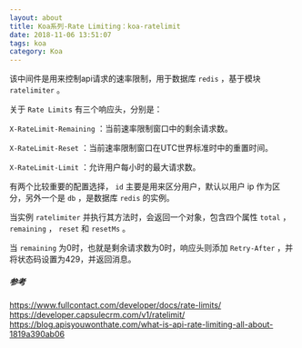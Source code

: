 ```yaml
---
layout: about
title: Koa系列-Rate Limiting：koa-ratelimit
date: 2018-11-06 13:51:07
tags: koa
category: Koa
---
```


该中间件是用来控制api请求的速率限制，用于数据库 `redis` ，基于模块 `ratelimiter` 。

关于 `Rate Limits` 有三个响应头，分别是：

`X-RateLimit-Remaining` ：当前速率限制窗口中的剩余请求数。

`X-RateLimit-Reset` ：当前速率限制窗口在UTC世界标准时中的重置时间。

`X-RateLimit-Limit` ：允许用户每小时的最大请求数。

<!-- more -->

有两个比较重要的配置选择， `id` 主要是用来区分用户，默认以用户 ip 作为区分，另外一个是 `db` ，是数据库 `redis` 的实例。

当实例 `ratelimiter` 并执行其方法时，会返回一个对象，包含四个属性 `total` ， `remaining` ， `reset` 和 `resetMs` 。

当 `remaining` 为0时，也就是剩余请求数为0时，响应头则添加 `Retry-After` ，并将状态码设置为429，并返回消息。

##### 参考

https://www.fullcontact.com/developer/docs/rate-limits/
https://developer.capsulecrm.com/v1/ratelimit/
https://blog.apisyouwonthate.com/what-is-api-rate-limiting-all-about-1819a390ab06